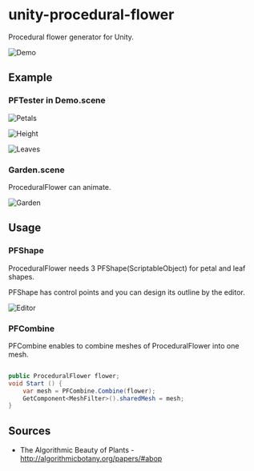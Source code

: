 unity-procedural-flower
=====================

Procedural flower generator for Unity.

![Demo](https://raw.githubusercontent.com/mattatz/unity-procedural-flower/master/Captures/Demo.png)

## Example

### PFTester in Demo.scene

![Petals](https://raw.githubusercontent.com/mattatz/unity-procedural-flower/master/Captures/Petals.gif)

![Height](https://raw.githubusercontent.com/mattatz/unity-procedural-flower/master/Captures/Height.gif)

![Leaves](https://raw.githubusercontent.com/mattatz/unity-procedural-flower/master/Captures/Leaves.gif)

### Garden.scene

ProceduralFlower can animate.

![Garden](https://raw.githubusercontent.com/mattatz/unity-procedural-flower/master/Captures/Garden.gif)

## Usage

### PFShape

ProceduralFlower needs 3 PFShape(ScriptableObject) for petal and leaf shapes.

PFShape has control points and you can design its outline by the editor.

![Editor](https://raw.githubusercontent.com/mattatz/unity-procedural-flower/master/Captures/Editor.gif)

### PFCombine

PFCombine enables to combine meshes of ProceduralFlower into one mesh.

```cs

public ProceduralFlower flower;
void Start () {
    var mesh = PFCombine.Combine(flower);
    GetComponent<MeshFilter>().sharedMesh = mesh;
}

```

## Sources

- The Algorithmic Beauty of Plants - http://algorithmicbotany.org/papers/#abop
